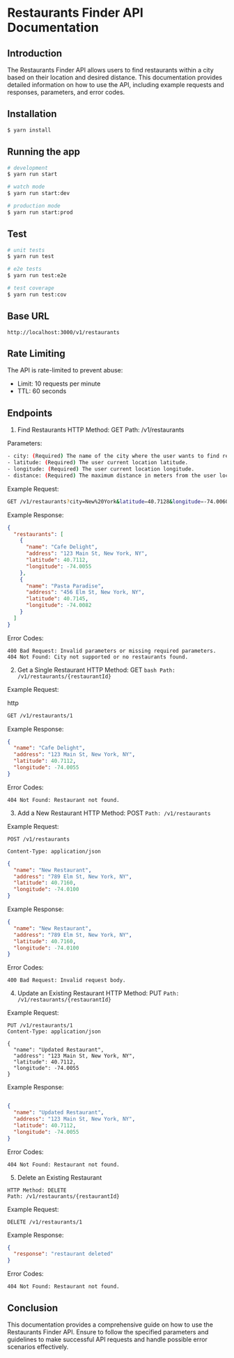 # Restaurants Finder API Documentation
## Introduction
The Restaurants Finder API allows users to find restaurants within a city based on their location and desired distance. This documentation provides detailed information on how to use the API, including example requests and responses, parameters, and error codes.

## Installation

```bash
$ yarn install
```

## Running the app

```bash
# development
$ yarn run start

# watch mode
$ yarn run start:dev

# production mode
$ yarn run start:prod
```

## Test

```bash
# unit tests
$ yarn run test

# e2e tests
$ yarn run test:e2e

# test coverage
$ yarn run test:cov
```




## Base URL
`http://localhost:3000/v1/restaurants`

## Rate Limiting
The API is rate-limited to prevent abuse:

- Limit: 10 requests per minute
- TTL: 60 seconds

## Endpoints
1. Find Restaurants
HTTP Method: GET
Path: /v1/restaurants

Parameters:
```bash
- city: (Required) The name of the city where the user wants to find restaurants.
- latitude: (Required) The user current location latitude.
- longitude: (Required) The user current location longitude.
- distance: (Required) The maximum distance in meters from the user location to the restaurant.
```
Example Request:

```bash
GET /v1/restaurants?city=New%20York&latitude=40.7128&longitude=-74.0060&distance=1000
```
Example Response:

```json
{
  "restaurants": [
    {
      "name": "Cafe Delight",
      "address": "123 Main St, New York, NY",
      "latitude": 40.7112,
      "longitude": -74.0055
    },
    {
      "name": "Pasta Paradise",
      "address": "456 Elm St, New York, NY",
      "latitude": 40.7145,
      "longitude": -74.0082
    }
  ]
}
```
Error Codes:
```
400 Bad Request: Invalid parameters or missing required parameters.
404 Not Found: City not supported or no restaurants found.
```
2. Get a Single Restaurant
HTTP Method: GET
```bash Path: /v1/restaurants/{restaurantId}```

Example Request:

http
```bash
GET /v1/restaurants/1
```
Example Response:

```json
{
  "name": "Cafe Delight",
  "address": "123 Main St, New York, NY",
  "latitude": 40.7112,
  "longitude": -74.0055
}
```

Error Codes:

```404 Not Found: Restaurant not found.```

3. Add a New Restaurant
HTTP Method: POST
```Path: /v1/restaurants```

Example Request:

```http
POST /v1/restaurants

Content-Type: application/json
```
```json
{
  "name": "New Restaurant",
  "address": "789 Elm St, New York, NY",
  "latitude": 40.7160,
  "longitude": -74.0100
}
```
Example Response:

```json
{
  "name": "New Restaurant",
  "address": "789 Elm St, New York, NY",
  "latitude": 40.7160,
  "longitude": -74.0100
}
```
Error Codes:

```400 Bad Request: Invalid request body.```

4. Update an Existing Restaurant
HTTP Method: PUT
```Path: /v1/restaurants/{restaurantId}```

Example Request:

```http
PUT /v1/restaurants/1
Content-Type: application/json

{
  "name": "Updated Restaurant",
  "address": "123 Main St, New York, NY",
  "latitude": 40.7112,
  "longitude": -74.0055
}
```
Example Response:

```json

{
  "name": "Updated Restaurant",
  "address": "123 Main St, New York, NY",
  "latitude": 40.7112,
  "longitude": -74.0055
}
```
Error Codes:

```400 Bad Request: Invalid request body or missing required parameters.
404 Not Found: Restaurant not found.
```
5. Delete an Existing Restaurant
```http
HTTP Method: DELETE
Path: /v1/restaurants/{restaurantId}
```
Example Request:

```http
DELETE /v1/restaurants/1
```
Example Response:

```json
{
  "response": "restaurant deleted"
}
```
Error Codes:

```404 Not Found: Restaurant not found.```

## Conclusion
This documentation provides a comprehensive guide on how to use the Restaurants Finder API. Ensure to follow the specified parameters and guidelines to make successful API requests and handle possible error scenarios effectively.





